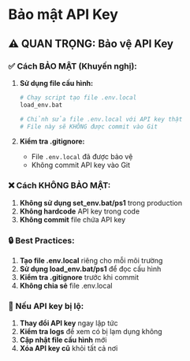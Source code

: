 # Bảo mật API Key

## ⚠️ QUAN TRỌNG: Bảo vệ API Key

### ✅ Cách BẢO MẬT (Khuyến nghị):

1. **Sử dụng file cấu hình:**
   ```bash
   # Chạy script tạo file .env.local
   load_env.bat
   
   # Chỉnh sửa file .env.local với API key thật
   # File này sẽ KHÔNG được commit vào Git
   ```

2. **Kiểm tra .gitignore:**
   - File `.env.local` đã được bảo vệ
   - Không commit API key vào Git

### ❌ Cách KHÔNG BẢO MẬT:

1. **Không sử dụng set_env.bat/ps1** trong production
2. **Không hardcode** API key trong code
3. **Không commit** file chứa API key

### 🔒 Best Practices:

1. **Tạo file .env.local** riêng cho mỗi môi trường
2. **Sử dụng load_env.bat/ps1** để đọc cấu hình
3. **Kiểm tra .gitignore** trước khi commit
4. **Không chia sẻ** file .env.local

### 🚨 Nếu API key bị lộ:

1. **Thay đổi API key** ngay lập tức
2. **Kiểm tra logs** để xem có bị lạm dụng không
3. **Cập nhật file cấu hình** mới
4. **Xóa API key cũ** khỏi tất cả nơi